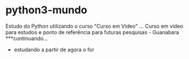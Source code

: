 # python3-mundo

Estudo do Python utilizando o curso "Curso em Video" ...
Curso em vídeo para estudos e ponto de referência para futuras pesquisas - Guanabara 
***continuando...
 * estudando a partir de agora o for 

